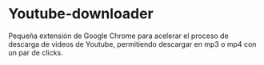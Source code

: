 # Youtube-downloader

Pequeña extensión de Google Chrome para acelerar el proceso de descarga de videos de Youtube, permitiendo descargar en mp3 o mp4 con un par de clicks.
